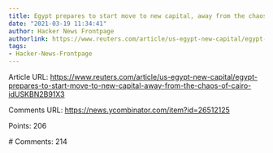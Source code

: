 ```yaml
---
title: Egypt prepares to start move to new capital, away from the chaos of Cairo
date: "2021-03-19 11:34:41"
author: Hacker News Frontpage
authorlink: https://www.reuters.com/article/us-egypt-new-capital/egypt-prepares-to-start-move-to-new-capital-away-from-the-chaos-of-cairo-idUSKBN2B91X3
tags:
- Hacker-News-Frontpage
---
```


<p>Article URL: <a href="https://www.reuters.com/article/us-egypt-new-capital/egypt-prepares-to-start-move-to-new-capital-away-from-the-chaos-of-cairo-idUSKBN2B91X3">https://www.reuters.com/article/us-egypt-new-capital/egypt-prepares-to-start-move-to-new-capital-away-from-the-chaos-of-cairo-idUSKBN2B91X3</a></p>
<p>Comments URL: <a href="https://news.ycombinator.com/item?id=26512125">https://news.ycombinator.com/item?id=26512125</a></p>
<p>Points: 206</p>
<p># Comments: 214</p>
